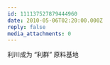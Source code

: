 ```yaml
---
id: 111137527879444960
date: 2010-05-06T02:20:00.000Z
reply: false
media_attachments: 0
---
```


利川成为 “利群” 原料基地 ​​​​


